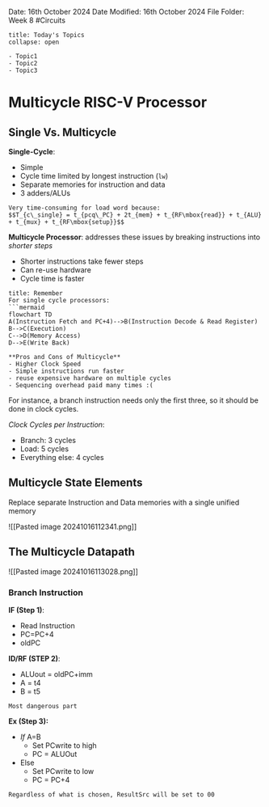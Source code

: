 Date: 16th October 2024
Date Modified: 16th October 2024
File Folder: Week 8
#Circuits

```ad-abstract
title: Today's Topics
collapse: open

- Topic1
- Topic2
- Topic3

```

# Multicycle RISC-V Processor

## Single Vs. Multicycle

**Single-Cycle**:
+ Simple
+ Cycle time limited by longest instruction (`lw`)
+ Separate memories for instruction and data 
+ 3 adders/ALUs

```ad-warning
Very time-consuming for load word because:
$$T_{c\_single} = t_{pcq\_PC} + 2t_{mem} + t_{RF\mbox{read}} + t_{ALU} + t_{mux} + t_{RF\mbox{setup}}$$
```

**Multicycle Processor**: addresses these issues by breaking instructions into *shorter steps*
- Shorter instructions take fewer steps
- Can re-use hardware
- Cycle time is faster

```ad-note
title: Remember
For single cycle processors:
```mermaid
flowchart TD
A(Instruction Fetch and PC+4)-->B(Instruction Decode & Read Register)
B-->C(Execution)
C-->D(Memory Access)
D-->E(Write Back)
```

```ad-example
**Pros and Cons of Multicycle**
- Higher Clock Speed
- Simple instructions run faster
- reuse expensive hardware on multiple cycles
- Sequencing overhead paid many times :(
```

For instance, a branch instruction needs only the first three, so it should be done in clock cycles.

*Clock Cycles per Instruction*:
- Branch: 3 cycles
- Load: 5 cycles
- Everything else: 4 cycles

## Multicycle State Elements

Replace separate Instruction and Data memories with a single unified memory

![[Pasted image 20241016112341.png]]

## The Multicycle Datapath

![[Pasted image 20241016113028.png]]

### Branch Instruction

**IF (Step 1)**:
- Read Instruction
- PC=PC+4
- oldPC

**ID/RF (STEP 2)**:
- ALUout = oldPC+imm
- A = t4
- B = t5

```ad-warning
Most dangerous part
```

**Ex (Step 3):**
- *If* A=B
	- Set PCwrite to high
	- PC = ALUOut
- Else
	- Set PCwrite to low
	- PC = PC+4

```ad-note
Regardless of what is chosen, ResultSrc will be set to 00
```



